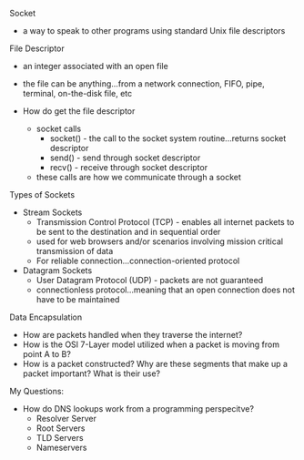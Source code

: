 Socket
- a way to speak to other programs using standard Unix file descriptors

File Descriptor
- an integer associated with an open file
- the file can be anything...from a network connection, FIFO, pipe, terminal, on-the-disk file, etc

- How do get the file descriptor
    - socket calls
        - socket() - the call to the socket system routine...returns socket descriptor
        - send() - send through socket descriptor
        - recv() - receive through socket descriptor
    - these calls are how we communicate through a socket

Types of Sockets
- Stream Sockets
    - Transmission Control Protocol (TCP) - enables all internet packets to be sent to the destination and in sequential order
    - used for web browsers and/or scenarios involving mission critical transmission of data
    - For reliable connection...connection-oriented protocol
- Datagram Sockets
    - User Datagram Protocol (UDP) - packets are not guaranteed
    - connectionless protocol...meaning that an open connection does not have to be maintained

Data Encapsulation
- How are packets handled when they traverse the internet?
- How is the OSI 7-Layer model utilized when a packet is moving from point A to B?
- How is a packet constructed? Why are these segments that make up a packet important? What is their use?


My Questions:
- How do DNS lookups work from a programming perspecitve?
    - Resolver Server
    - Root Servers
    - TLD Servers
    - Nameservers



